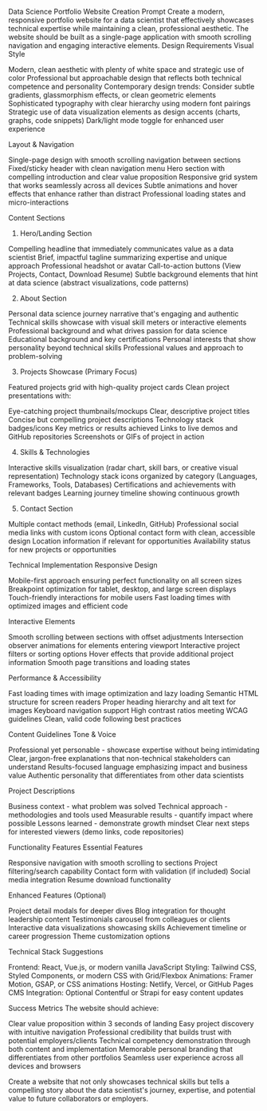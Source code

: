 Data Science Portfolio Website Creation Prompt
Create a modern, responsive portfolio website for a data scientist that effectively showcases technical expertise while maintaining a clean, professional aesthetic. The website should be built as a single-page application with smooth scrolling navigation and engaging interactive elements.
Design Requirements
Visual Style

Modern, clean aesthetic with plenty of white space and strategic use of color
Professional but approachable design that reflects both technical competence and personality
Contemporary design trends: Consider subtle gradients, glassmorphism effects, or clean geometric elements
Sophisticated typography with clear hierarchy using modern font pairings
Strategic use of data visualization elements as design accents (charts, graphs, code snippets)
Dark/light mode toggle for enhanced user experience

Layout & Navigation

Single-page design with smooth scrolling navigation between sections
Fixed/sticky header with clean navigation menu
Hero section with compelling introduction and clear value proposition
Responsive grid system that works seamlessly across all devices
Subtle animations and hover effects that enhance rather than distract
Professional loading states and micro-interactions

Content Sections
1. Hero/Landing Section

Compelling headline that immediately communicates value as a data scientist
Brief, impactful tagline summarizing expertise and unique approach
Professional headshot or avatar
Call-to-action buttons (View Projects, Contact, Download Resume)
Subtle background elements that hint at data science (abstract visualizations, code patterns)

2. About Section

Personal data science journey narrative that's engaging and authentic
Technical skills showcase with visual skill meters or interactive elements
Professional background and what drives passion for data science
Educational background and key certifications
Personal interests that show personality beyond technical skills
Professional values and approach to problem-solving

3. Projects Showcase (Primary Focus)

Featured projects grid with high-quality project cards
Clean project presentations with:

Eye-catching project thumbnails/mockups
Clear, descriptive project titles
Concise but compelling project descriptions
Technology stack badges/icons
Key metrics or results achieved
Links to live demos and GitHub repositories
Screenshots or GIFs of project in action



4. Skills & Technologies

Interactive skills visualization (radar chart, skill bars, or creative visual representation)
Technology stack icons organized by category (Languages, Frameworks, Tools, Databases)
Certifications and achievements with relevant badges
Learning journey timeline showing continuous growth

5. Contact Section

Multiple contact methods (email, LinkedIn, GitHub)
Professional social media links with custom icons
Optional contact form with clean, accessible design
Location information if relevant for opportunities
Availability status for new projects or opportunities

Technical Implementation
Responsive Design

Mobile-first approach ensuring perfect functionality on all screen sizes
Breakpoint optimization for tablet, desktop, and large screen displays
Touch-friendly interactions for mobile users
Fast loading times with optimized images and efficient code

Interactive Elements

Smooth scrolling between sections with offset adjustments
Intersection observer animations for elements entering viewport
Interactive project filters or sorting options
Hover effects that provide additional project information
Smooth page transitions and loading states

Performance & Accessibility

Fast loading times with image optimization and lazy loading
Semantic HTML structure for screen readers
Proper heading hierarchy and alt text for images
Keyboard navigation support
High contrast ratios meeting WCAG guidelines
Clean, valid code following best practices

Content Guidelines
Tone & Voice

Professional yet personable - showcase expertise without being intimidating
Clear, jargon-free explanations that non-technical stakeholders can understand
Results-focused language emphasizing impact and business value
Authentic personality that differentiates from other data scientists

Project Descriptions

Business context - what problem was solved
Technical approach - methodologies and tools used
Measurable results - quantify impact where possible
Lessons learned - demonstrate growth mindset
Clear next steps for interested viewers (demo links, code repositories)

Functionality Features
Essential Features

Responsive navigation with smooth scrolling to sections
Project filtering/search capability
Contact form with validation (if included)
Social media integration
Resume download functionality

Enhanced Features (Optional)

Project detail modals for deeper dives
Blog integration for thought leadership content
Testimonials carousel from colleagues or clients
Interactive data visualizations showcasing skills
Achievement timeline or career progression
Theme customization options

Technical Stack Suggestions

Frontend: React, Vue.js, or modern vanilla JavaScript
Styling: Tailwind CSS, Styled Components, or modern CSS with Grid/Flexbox
Animations: Framer Motion, GSAP, or CSS animations
Hosting: Netlify, Vercel, or GitHub Pages
CMS Integration: Optional Contentful or Strapi for easy content updates

Success Metrics
The website should achieve:

Clear value proposition within 3 seconds of landing
Easy project discovery with intuitive navigation
Professional credibility that builds trust with potential employers/clients
Technical competency demonstration through both content and implementation
Memorable personal branding that differentiates from other portfolios
Seamless user experience across all devices and browsers

Create a website that not only showcases technical skills but tells a compelling story about the data scientist's journey, expertise, and potential value to future collaborators or employers.
